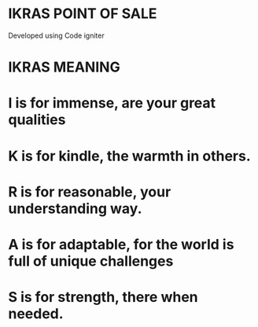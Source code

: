 # IKRAS POINT OF SALE
Developed using Code igniter


















# IKRAS MEANING
# I is for immense, are your great qualities

# K is for kindle, the warmth in others.

# R is for reasonable, your understanding way.

# A is for adaptable, for the world is full of unique challenges

# S is for strength, there when needed.


